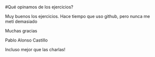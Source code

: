 #Qué opinamos de los ejercicios?

Muy buenos los ejercicios. Hace tiempo que uso github, pero nunca me metí demasiado

Muchas gracias

Pablo Alonso Castillo

Incluso mejor que las charlas!


